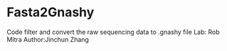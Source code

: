 # Fasta2Gnashy
Code filter and convert the raw sequencing data to .gnashy file
Lab: Rob Mitra
Author:Jinchun Zhang
